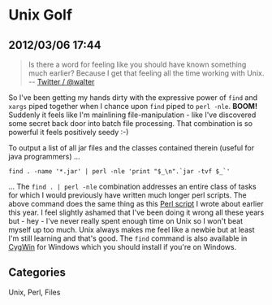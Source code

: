 # Unix Golf
## 2012/03/06 17:44

> Is there a word for feeling like you should have known something much 
> earlier? Because I get that feeling all the time working with Unix.  
> -- [Twitter / @walter](https://twitter.com/walter/status/177066714582880260)

So I've been getting my hands dirty with the expressive power of
`find` and `xargs` piped together when I chance upon `find` piped to
`perl -nle`. **BOOM!** Suddenly it feels like I'm mainlining
file-manipulation - like I've discovered some secret back door into batch
file processing. That combination is so powerful it feels positively
seedy :-)

To output a list of all jar files and the classes contained therein
(useful for java programmers) ...

    find . -name '*.jar' | perl -nle 'print "$_\n".`jar -tvf $_`'

... The `find . | perl -nle` combination addresses an entire class of 
tasks for which I would previously have written much longer perl 
scripts. The above command does the same thing as this [Perl script][2] 
I wrote about earlier this year. I feel slightly ashamed that I've been 
doing it wrong all these years but - hey - I've never really spent 
enough time on Unix so I won't beat myself up too much. Unix always 
makes me feel like a newbie but at least I'm still learning and that's 
good. The `find` command is also available in [CygWin][] for Windows 
which you should install if you're on Windows.

[2]: Perl-Goodies-List-contents-of-all-jar-files.html
[CygWin]: http://www.cygwin.com/

## Categories
Unix, Perl, Files
